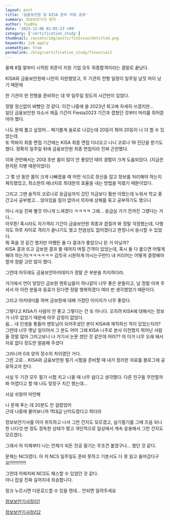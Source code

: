 ```yaml
---
layout: post
title: '금융보안원 및 KISA 준비 자료 공유'
summary: 정보보안기사 정리
author: TouBVa
date: '2023-12-06 01:05:23 +09'
category: ['certification_study']
thumbnail: /assets/img/posts/finIssue/Untitled.png
keywords: job_apply
usemathjax: true
permalink: /blog/certification_study/financial2
---
```


올해 8월 말부터 시작된 취준이 지원 기업 모두 최종합격이라는 결말로 끝났다.

KISA와 금융보안원에 나란히 지원했었고, 두 기관의 전형 일정이 일주일 남짓 차이 났기 때문에

한 기관의 한 전형을 준비하는 데 약 일주일 정도의 시간만이 있었다.

정말 정신없이 바빴던 것 같다. 이건 나중에 쓸 2023년 회고에 자세히 쓰겠지만...
<br>
일단 금융보안원 자소서 제출 기간이 Fiesta2023 기간과 겹쳤던 것부터 머리를 쥐어뜯어야 했다.

나도 문제 풀고 싶었어... 패기롭게 솔로로 나갔는데 20등이 뭐야 20등이 나 더 할 수 있었는데
<br>
또 막바지 최종 면접 기간에는 KISA 최종 면접 다녀오고 나니 코로나 19 진단을 받기도 했다. 정확히 일주일 뒤에 금융보안원 최종 면접이라 진짜 곤란했다.

이와 관련해서는 20대 초반 몸이 많이 안 좋았던 때의 경험이 크게 도움되었다. (지금은 완치된 지병 때문이었다)

그 몇 년 동안 몸이 크게 나빠졌을 때 어떤 식으로 정신을 잡고 정보를 처리해야 하는지 체득했었고, 최소한의 에너지로 최대한의 효율을 내는 방법을 익혔기 때문이었다.

그리고 그땐 솔직히 코로나로 응급실까지 갔던 지금보다 훨씬 아팠는데 누워서 학교 중간고사 공부했고... 앉아있을 힘이 없어서 의자에 상체를 묶고 공부하기도 했으니

아니 사실 진짜 별것 아니게 느껴졌다 ㅋㅋㅋㅋ 그래... 응급실 가기 전까진 그랬다는 거다...
<br>
아무튼! 혹시라도 자가격리 기간이 금융보안원 최종과 겹칠까 봐 정말 걱정했는데, 다행히도 하루 차이로 격리가 끝나기도 했고 전염성도 없어졌다고 판정나서 응시할 수 있었다.
<br>
뭐 죽을 것 같긴 했지만 어쨌든 둘 다 결과가 좋았으니 된 거 아닐까?
<br>
KISA 결과 뜨고 금보원 결과 뜰 때까지 며칠 간격이 있었는데, 혹시 둘 다 붙으면 어떻게 해야 하는가(ㅋㅋㅋㅋㅋㅋ 김칫국 시원하게 마시는구만!!) 내 커리어는 어떻게 결정해야 할까 정말 고민 많이 했다.

그런데 아무래도 금융보안아카데미가 정말 큰 부분을 차지하더라.

거기에서 연이 닿았던 금보원 멘토님들이 하나같이 너무 좋은 분들이고, 날 정말 아껴 주셔서 아 이런 분들과 동료가 된다면 정말 행복하겠다 여러 번 생각했었기 때문이다.

그리고 아카데미를 하며 금보원에 대해 가졌던 이미지가 너무 좋았다.

그렇다고 KISA가 사람이 안 좋고 그렇다는 건 또 아니다. 오히려 KISA에 대해서는 정보가 너무 없었기 때문에 아무 감정이 없었다.
<br>
음... 내 인생을 통틀어 멘토님이 되어주셨던 분이 KISA에 재직하신 적이 있었는지라? 그런데 너무 옛날 일이어서 그 분도 어어 그래 KISA 나주로 본사 이전했지 뛰어난 사람들 정말 많아 그러고보니 나 거기서 논문 썼던 것 같은데 어라?? 야 이거 너무 오래 돼서 자료 없다 정도만 말씀해 주셨다

그러니까 0과 양의 정수의 차이였던 거다.
<br>
그런 고로... KISA와 금융보안원 필기 시험을 준비할 때 내가 정리한 자료를 블로그에 공유하고자 한다. 

사실 두 기관 모두 필기 시험 치고 나올 때 너무 쉽다고 생각했다. 다른 친구들 무안할까 봐 어렵다고 할 때 나도 맞장구 치긴 했는데...

사실 쉬웠어 미안해

나 문제 푸는 데 20분도 안 걸렸었어
<br>
근데 나중에 물어보니까 역대급 난이도였다고 하더라

정보보안기사를 이미 취득하고 나서 그런 건지도 모르겠고, 실기필기를 그때 즈음 되니 한 너다섯 번 정도 정독한 상태가 됐고 개인적으로 일상에서 계속 응용해서 그런 건지도 모르겠다.

그래서 아 이제부터 나는 언제가 되든 전공 필기는 무조건 붙겠구나... 했던 것 같다.

문제는 NCS였다. 아 저 NCS 일주일도 준비 못하고 기본서도 다 못 읽고 들어갔다구요!!!!!!!!!!!!!

그런데 어찌저찌 NCS도 패스할 수 있었던 것 같다.
<br>
아니 잡설 진짜 길어지네 죄송합니다.

링크 누르시면 다운로드할 수 있을 텐데... 안되면 알려주세요
<br>
  
[정보보안기사정리1](/assets/img/posts/jobapply/정보보안기사1.pdf)
  
[정보보안기사정리2](/assets/img/posts/jobapply/정보보안기사2.pdf)